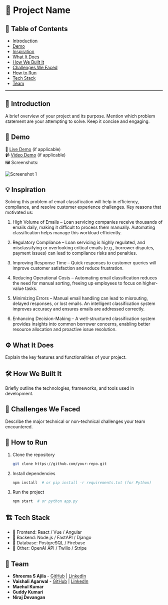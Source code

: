 # 🚀 Project Name

## 📌 Table of Contents
- [Introduction](#introduction)
- [Demo](#demo)
- [Inspiration](#inspiration)
- [What It Does](#what-it-does)
- [How We Built It](#how-we-built-it)
- [Challenges We Faced](#challenges-we-faced)
- [How to Run](#how-to-run)
- [Tech Stack](#tech-stack)
- [Team](#team)

---

## 🎯 Introduction
A brief overview of your project and its purpose. Mention which problem statement are your attempting to solve. Keep it concise and engaging.

## 🎥 Demo
🔗 [Live Demo](#) (if applicable)  
📹 [Video Demo](#) (if applicable)  
🖼️ Screenshots:

![Screenshot 1](link-to-image)

## 💡 Inspiration
Solving this problem of email classification will help in efficiency, compliance, and resolve customer experience challenges. Key reasons that motivated us:

1. High Volume of Emails – Loan servicing companies receive thousands of emails daily, making it difficult to process them manually. Automating classification helps manage this workload efficiently.

2. Regulatory Compliance – Loan servicing is highly regulated, and misclassifying or overlooking critical emails (e.g., borrower disputes, payment issues) can lead to compliance risks and penalties.

3. Improving Response Time – Quick responses to customer queries will improve customer satisfaction and reduce frustration.

4. Reducing Operational Costs – Automating email classification reduces the need for manual sorting, freeing up employees to focus on higher-value tasks.

5. Minimizing Errors – Manual email handling can lead to misrouting, delayed responses, or lost emails. An intelligent classification system improves accuracy and ensures emails are addressed correctly.

6. Enhancing Decision-Making – A well-structured classification system provides insights into common borrower concerns, enabling better resource allocation and proactive issue resolution.

## ⚙️ What It Does
Explain the key features and functionalities of your project.

## 🛠️ How We Built It
Briefly outline the technologies, frameworks, and tools used in development.

## 🚧 Challenges We Faced
Describe the major technical or non-technical challenges your team encountered.

## 🏃 How to Run
1. Clone the repository  
   ```sh
   git clone https://github.com/your-repo.git
   ```
2. Install dependencies  
   ```sh
   npm install  # or pip install -r requirements.txt (for Python)
   ```
3. Run the project  
   ```sh
   npm start  # or python app.py
   ```

## 🏗️ Tech Stack
- 🔹 Frontend: React / Vue / Angular
- 🔹 Backend: Node.js / FastAPI / Django
- 🔹 Database: PostgreSQL / Firebase
- 🔹 Other: OpenAI API / Twilio / Stripe

## 👥 Team
- **Shreema S Ajila** - [GitHub](#) | [LinkedIn](#)
- **Vaishali Agarwal** - [GitHub](#) | [LinkedIn](#)
- **Maehul Kumar**
- **Guddy Kumari**
- **Niraj Devangan**
